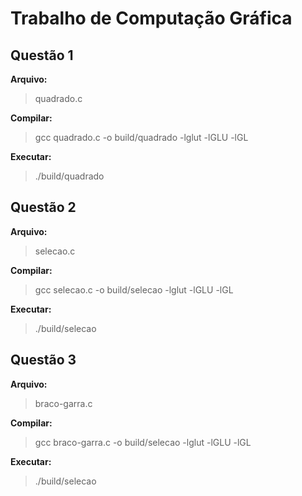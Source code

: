 # Trabalho de Computação Gráfica

## Questão 1

**Arquivo:**
> quadrado.c

**Compilar:**
> gcc quadrado.c -o build/quadrado -lglut -lGLU -lGL

**Executar:**
> ./build/quadrado

## Questão 2

**Arquivo:**
> selecao.c

**Compilar:**
> gcc selecao.c -o build/selecao -lglut -lGLU -lGL

**Executar:**
> ./build/selecao

## Questão 3

**Arquivo:**
> braco-garra.c

**Compilar:**
> gcc braco-garra.c -o build/selecao -lglut -lGLU -lGL

**Executar:**
> ./build/selecao